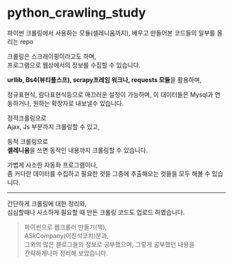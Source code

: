 # python_crawling_study
파이썬 크롤링에서 사용하는 모듈(셀레니움까지), 배우고 만들어본 코드들의 일부를 올리는 repo

크롤링은 스크래이핑이라고도 하며,  
프로그램으로 웹상에서의 정보를 수집할 수 있습니다.

**urllib, Bs4(뷰티풀스프), scrapy프레임 워크나, requests 모듈**을 활용하며,

정규표현식, 람다표현식등으로 매끄러운 설정이 가능하며, 이 대이터들은 Mysql과 연동하거나, 원하는 확장자로 내보낼수 있습니다.

정적크롤링으로   
Ajax, Js 부분까지 크롤링할 수 있고,

동적 크롤링으로  
**셀레니움**을 쓰면 동적인 내용까지 크롤링할 수 있습니다.

가볍게 사소한 자동화 프로그램이나,  
좀 커다란 데이터를 수집하고 필요한 것을 그중에 추출해오는 것들을 모두 해볼 수 있습니다.

---

간단하게 크롤링에 대한 정리와,  
심심할때나 사소하게 필요할 때 만든 크롤링 코드도 업로드 하였습니다.

> 파이썬으로 웹크롤러 만들기(책),  
ASkCompany(이진석코치)분과,  
그외의 많은 블로그들의 정보로 공부했으며, 그렇게 공부했던 내용을  
간략하게나마 정리해 보았습니다.
